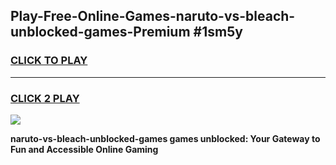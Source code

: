 
## Play-Free-Online-Games-naruto-vs-bleach-unblocked-games-Premium #1sm5y
<h3>
<a href="https://premium.freeplayer.one?title=naruto-vs-bleach-unblocked-games&ref=8M">CLICK TO PLAY</a></h3>
<hr>

<h3>
<a href="https://premium.freeplayer.one?title=naruto-vs-bleach-unblocked-games&ref=8M">CLICK 2 PLAY</a>
  
</h3>

<a href="https://premium.freeplayer.one?title=naruto-vs-bleach-unblocked-games&ref=8M"><img src="https://clearcache.store/games.png"></a>


**naruto-vs-bleach-unblocked-games games unblocked: Your Gateway to Fun and Accessible Online Gaming**
